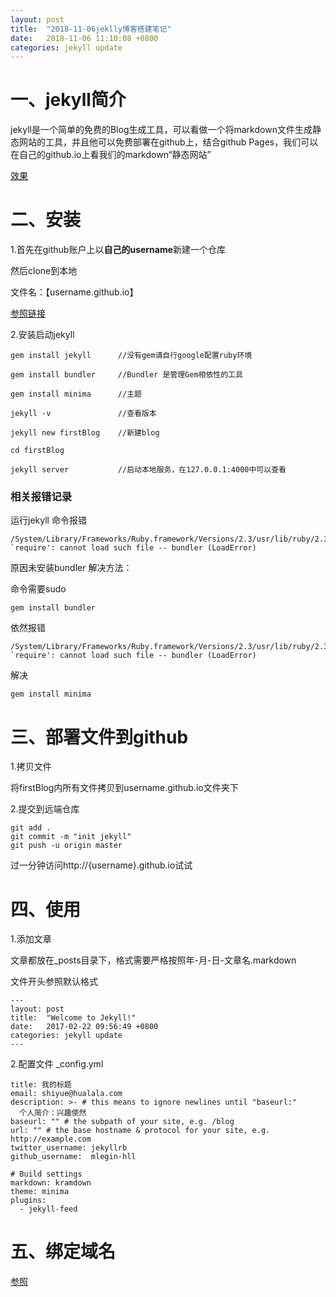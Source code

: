 ```yaml
---
layout: post
title:  "2018-11-06jeklly博客搭建笔记"
date:   2018-11-06 11:10:08 +0800
categories: jekyll update
---
```


# 一、jekyll简介

jekyll是一个简单的免费的Blog生成工具，可以看做一个将markdown文件生成静态网站的工具，并且他可以免费部署在github上，结合github Pages，我们可以在自己的github.io上看我们的markdown“静态网站”

[效果](http://mlegin-hll.github.io)


# 二、安装

1.首先在github账户上以**自己的username**新建一个仓库

然后clone到本地

文件名：【username.github.io】

[参照链接](https://pages.github.com/)

2.安装启动jekyll
```
gem install jekyll      //没有gem请自行google配置ruby环境

gem install bundler     //Bundler 是管理Gem相依性的工具

gem install minima      //主题

jekyll -v               //查看版本

jekyll new firstBlog    //新建blog

cd firstBlog

jekyll server           //启动本地服务，在127.0.0.1:4000中可以查看
```

### 相关报错记录

运行jekyll 命令报错

```
/System/Library/Frameworks/Ruby.framework/Versions/2.3/usr/lib/ruby/2.3.0/rubygems/core_ext/kernel_require.rb:55:in `require': cannot load such file -- bundler (LoadError)
```
原因未安装bundler
解决方法：

命令需要sudo

```
gem install bundler
```

依然报错

```
/System/Library/Frameworks/Ruby.framework/Versions/2.3/usr/lib/ruby/2.3.0/rubygems/core_ext/kernel_require.rb:55:in `require': cannot load such file -- bundler (LoadError)
```

解决

```
gem install minima
```

# 三、部署文件到github

1.拷贝文件

将firstBlog内所有文件拷贝到username.github.io文件夹下

2.提交到远端仓库

```
git add .
git commit -m "init jekyll"
git push -u origin master
```

过一分钟访问http://{username}.github.io试试

# 四、使用

1.添加文章

文章都放在_posts目录下，格式需要严格按照年-月-日-文章名.markdown

文件开头参照默认格式

```
---
layout: post
title:  "Welcome to Jekyll!"
date:   2017-02-22 09:56:49 +0800
categories: jekyll update
---
```

2.配置文件 _config.yml

```
title: 我的标题
email: shiyue@hualala.com
description: >- # this means to ignore newlines until "baseurl:"
  个人简介：兴趣使然
baseurl: "" # the subpath of your site, e.g. /blog
url: "" # the base hostname & protocol for your site, e.g. http://example.com
twitter_username: jekyllrb
github_username:  mlegin-hll

# Build settings
markdown: kramdown
theme: minima
plugins:
  - jekyll-feed
```
# 五、绑定域名

[参照](https://blog.csdn.net/u013282507/article/details/54944395)






